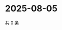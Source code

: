 # 2025-08-05

共 0 条

<!-- BEGIN ZHIHUVIDEO -->
<!-- 最后更新时间 Tue Aug 05 2025 04:14:18 GMT+0800 (China Standard Time) -->

<!-- END ZHIHUVIDEO -->
